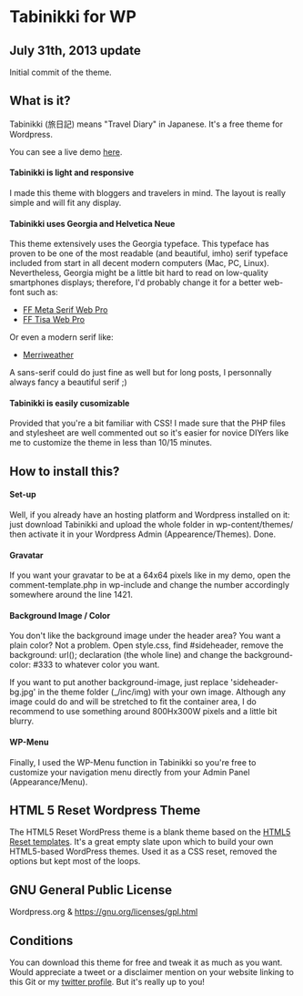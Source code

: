 #  Tabinikki for WP

## July 31th, 2013 update

Initial commit of the theme. 

## What is it?

Tabinikki (旅日記) means "Travel Diary" in Japanese. It's a free theme for Wordpress.  

You can see a live demo [here](http://www.matmm.me/tabinikki/demo/).

#### Tabinikki is light and responsive

I made this theme with bloggers and travelers in mind. The layout is really simple and will fit any display. 

#### Tabinikki uses Georgia and Helvetica Neue 

This theme extensively uses the Georgia typeface. This typeface has proven to be one of the most readable (and beautiful, imho) serif typeface included from start in all decent modern computers (Mac, PC, Linux). Nevertheless, Georgia might be a little bit hard to read on low-quality smartphones displays; therefore, I'd probably change it for a better web-font such as: 

* [FF Meta Serif Web Pro](https://typekit.com/fonts/ff-meta-serif-web-pro)
* [FF Tisa Web Pro](https://typekit.com/fonts/ff-tisa-web-pro)

Or even a modern serif like:

* [Merriweather](http://www.fontsquirrel.com/fonts/merriweather)

A sans-serif could do just fine as well but for long posts, I personnally always fancy a beautiful serif ;)

#### Tabinikki is easily cusomizable 

Provided that you're a bit familiar with CSS! I made sure that the PHP files and stylesheet are well commented out so it's easier for novice DIYers like me to customize the theme in less than 10/15 minutes. 

## How to install this? 

#### Set-up
Well, if you already have an hosting platform and Wordpress installed on it: just download Tabinikki and upload the whole folder in wp-content/themes/ then activate it in your Wordpress Admin (Appearence/Themes). Done. 

#### Gravatar
If you want your gravatar to be at a 64x64 pixels like in my demo, open the comment-template.php in wp-include and change the number accordingly somewhere around the line 1421. 

#### Background Image / Color

You don't like the background image under the header area? You want a plain color? Not a problem. Open style.css, find #sideheader, remove the background: url(); declaration (the whole line) and change the background-color: #333 to whatever color you want. 

If you want to put another background-image, just replace 'sideheader-bg.jpg' in the theme folder (_/inc/img) with your own image. Although any image could do and will be stretched to fit the container area, I do recommend to use something around 800Hx300W pixels and a little bit blurry. 

#### WP-Menu
Finally, I used the WP-Menu function in Tabinikki so you're free to customize your navigation menu directly from your Admin Panel (Appearance/Menu). 

## HTML 5 Reset Wordpress Theme

The HTML5 Reset WordPress theme is a blank theme based on the [HTML5 Reset templates](https://github.com/murtaugh/HTML5-Reset). It's a great empty slate upon which to build your own HTML5-based WordPress themes. Used it as a CSS reset, removed the options but kept most of the loops. 

## GNU General Public License

Wordpress.org & https://gnu.org/licenses/gpl.html

## Conditions

You can download this theme for free and tweak it as much as you want. Would appreciate a tweet or a disclaimer mention on your website linking to this Git or my [twitter profile](http://twitter.com/mx3m). But it's really up to you!
